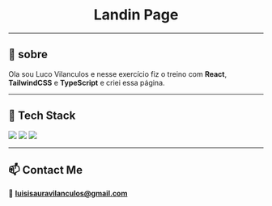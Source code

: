 <h1 align="center">Landin Page</h1>

---

## 🎨 sobre 

Ola sou Luco Vilanculos e nesse exercício fiz o treino com **React**, **TailwindCSS** e **TypeScript** e criei essa página.

---

## 🚀 Tech Stack

<div>
  <img src="https://img.shields.io/badge/-React-61DAFB?style=flat&logo=react&logoColor=black" />
  <img src="https://img.shields.io/badge/-TailwindCSS-38B2AC?style=flat&logo=tailwind-css&logoColor=white" />
  <img src="https://img.shields.io/badge/-TypeScript-3178C6?style=flat&logo=typescript&logoColor=white" />
</div>

---

## 📫 Contact Me

📧 **luisisauravilanculos@gmail.com**
